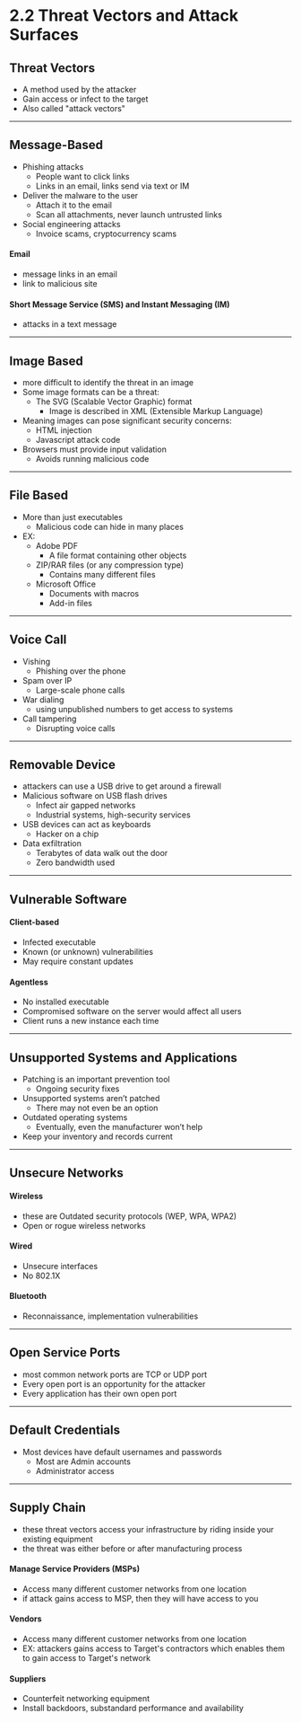 # 2.2 Threat Vectors and Attack Surfaces

## Threat Vectors
- A method used by the attacker
- Gain access or infect to the target 
- Also called "attack vectors"

---

## Message-Based
- Phishing attacks
  - People want to click links
  - Links in an email, links send via text or IM
- Deliver the malware to the user
  - Attach it to the email
  - Scan all attachments, never launch untrusted links
- Social engineering attacks
  - Invoice scams, cryptocurrency scams

#### Email
- message links in an email
- link to malicious site

#### Short Message Service (SMS) and Instant Messaging (IM)
- attacks in a text message

---

## Image Based
- more difficult to identify the threat in an image
- Some image formats can be a threat:
  - The SVG (Scalable Vector Graphic) format
    - Image is described in XML (Extensible Markup Language)
- Meaning images can pose significant security concerns:
  - HTML injection
  - Javascript attack code
- Browsers must provide input validation 
  - Avoids running malicious code

---

## File Based
- More than just executables
  - Malicious code can hide in many places
- EX:
  - Adobe PDF
    - A file format containing other objects
  - ZIP/RAR files (or any compression type) 
    - Contains many different files
  - Microsoft Office
    - Documents with macros 
    - Add-in files

---

## Voice Call
- Vishing
  - Phishing over the phone
- Spam over IP
  - Large-scale phone calls
- War dialing
  - using unpublished numbers to get access to systems
- Call tampering
  - Disrupting voice calls

---

## Removable Device
- attackers can use a USB drive to get around a firewall
- Malicious software on USB flash drives
  - Infect air gapped networks
  - Industrial systems, high-security services
- USB devices can act as keyboards 
  - Hacker on a chip
- Data exfiltration
  - Terabytes of data walk out the door 
  - Zero bandwidth used

---

## Vulnerable Software

#### Client-based
- Infected executable
- Known (or unknown) vulnerabilities 
- May require constant updates

#### Agentless
- No installed executable
- Compromised software on the server would affect all users
- Client runs a new instance each time

---

## Unsupported Systems and Applications
- Patching is an important prevention tool 
  - Ongoing security fixes
- Unsupported systems aren’t patched 
  - There may not even be an option
- Outdated operating systems
  - Eventually, even the manufacturer won’t help
- Keep your inventory and records current

---

## Unsecure Networks

#### Wireless
- these are Outdated security protocols (WEP, WPA, WPA2) 
- Open or rogue wireless networks

#### Wired
- Unsecure interfaces 
- No 802.1X

#### Bluetooth
- Reconnaissance, implementation vulnerabilities

---

## Open Service Ports
- most common network ports are TCP or UDP port
- Every open port is an opportunity for the attacker
- Every application has their own open port

---

## Default Credentials
- Most devices have default usernames and passwords
  - Most are Admin accounts 
  - Administrator access

---

## Supply Chain
- these threat vectors access your infrastructure by riding inside your existing equipment
- the threat was either before or after manufacturing process

#### Manage Service Providers (MSPs)
-  Access many different customer networks from one
location
- if attack gains access to MSP, then they will have access to you

#### Vendors
-  Access many different customer networks from one
location
- EX: attackers gains access to Target's contractors which enables them to gain access to Target's network

#### Suppliers
- Counterfeit networking equipment
- Install backdoors, substandard performance and availability